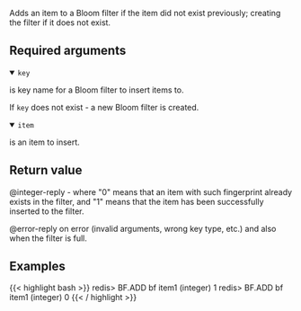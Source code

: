 Adds an item to a Bloom filter if the item did not exist previously; creating the filter if it does not exist.

## Required arguments

<details open><summary><code>key</code></summary>

is key name for a Bloom filter to insert items to.

If `key` does not exist - a new Bloom filter is created.
</details>

<details open><summary><code>item</code></summary>

is an item to insert.
</details>

## Return value

@integer-reply - where "0" means that an item with such fingerprint already exists in the filter, and "1" means that the item has been successfully inserted to the filter.

@error-reply on error (invalid arguments, wrong key type, etc.) and also when the filter is full.

## Examples

{{< highlight bash >}}
redis> BF.ADD bf item1
(integer) 1
redis> BF.ADD bf item1
(integer) 0
{{< / highlight >}}
